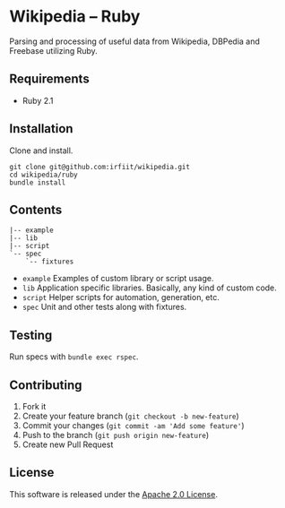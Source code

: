 # Wikipedia – Ruby

Parsing and processing of useful data from Wikipedia, DBPedia and Freebase utilizing Ruby.

## Requirements

* Ruby 2.1

## Installation

Clone and install.

```
git clone git@github.com:irfiit/wikipedia.git
cd wikipedia/ruby
bundle install
```

## Contents

```
|-- example
|-- lib
|-- script
`-- spec
    `-- fixtures
```

- `example` Examples of custom library or script usage.
- `lib` Application specific libraries. Basically, any kind of custom code.
- `script` Helper scripts for automation, generation, etc.
- `spec` Unit and other tests along with fixtures. 

## Testing

Run specs with `bundle exec rspec`.

## Contributing

1. Fork it
2. Create your feature branch (`git checkout -b new-feature`)
3. Commit your changes (`git commit -am 'Add some feature'`)
4. Push to the branch (`git push origin new-feature`)
5. Create new Pull Request

## License

This software is released under the [Apache 2.0 License](../LICENSE).

